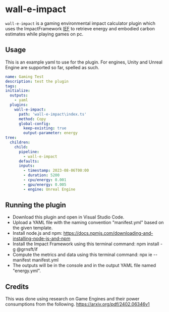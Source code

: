 # wall-e-impact

`wall-e-impact` is a gaming environmental impact calculator plugin which uses the ImpactFramework [IEF](https://github.com/Green-Software-Foundation/ief) to retrieve energy and embodied carbon estimates while playing games on pc.

## Usage

This is an example yaml to use for the plugin.
For engines, Unity and Unreal Engine are supported so far, spelled as such.

```yaml
name: Gaming Test
description: test the plugin
tags: 
initialize:
  outputs:
    - yaml
  plugins:
    wall-e-impact:
      path: 'wall-e-impact\index.ts'
      method: Copy
      global-config:
        keep-existing: true
        output-parameter: energy
tree:
  children:
    child:
      pipeline:
        - wall-e-impact
      defaults:
      inputs:
        - timestamp: 2023-08-06T00:00
        - duration: 5200
        - cpu/energy: 0.001
        - gpu/energy: 0.005
        - engine: Unreal Engine
```
## Running the plugin
- Download this plugin and open in Visual Studio Code.
- Upload a YAML file with the naming convention "manifest.yml" based on the given template.
- Install node.js and npm: https://docs.npmjs.com/downloading-and-installing-node-js-and-npm
- Install the Impact Framework using this terminal command: npm install -g @grnsft/if
- Compute the metrics and data using this terminal command: npx ie --manifest manifest.yml
- The outputs will be in the console and in the output YAML file named "energy.yml".

## Credits
This was done using research on Game Engines and their power consumptions from the following.
https://arxiv.org/pdf/2402.06346v1
